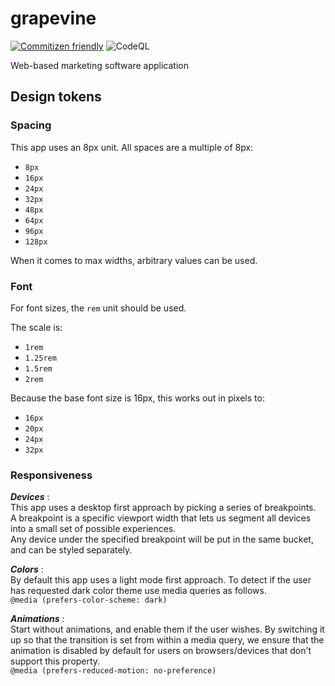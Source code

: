 # grapevine

[![Commitizen friendly](https://img.shields.io/badge/commitizen-friendly-brightgreen.svg)](http://commitizen.github.io/cz-cli/)
![CodeQL](https://github.com/andrmaz/grapevine/actions/workflows/codeql-analysis.yml/badge.svg)

Web-based marketing software application

## Design tokens

### Spacing

This app uses an 8px unit. All spaces are a multiple of 8px:

- `8px`
- `16px`
- `24px`
- `32px`
- `48px`
- `64px`
- `96px`
- `128px`

When it comes to max widths, arbitrary values can be used.

### Font

For font sizes, the `rem` unit should be used.

The scale is:

- `1rem`
- `1.25rem`
- `1.5rem`
- `2rem`

Because the base font size is 16px, this works out in pixels to:

- `16px`
- `20px`
- `24px`
- `32px`

### Responsiveness

***Devices*** :<br>
This app uses a desktop first approach by picking a series of breakpoints.  
A breakpoint is a specific viewport width that lets us segment all devices into a small set of possible experiences.  
Any device under the specified breakpoint will be put in the same bucket, and can be styled separately.
    
***Colors*** :<br>
By default this app uses a light mode first approach.
To detect if the user has requested dark color theme use media queries as follows.<br>
`@media (prefers-color-scheme: dark)`
    
***Animations*** :<br>
Start without animations, and enable them if the user wishes. 
By switching it up so that the transition is set from within a media query, we ensure that the animation is disabled by default for users on browsers/devices that don't support this property.<br>
`@media (prefers-reduced-motion: no-preference)`
